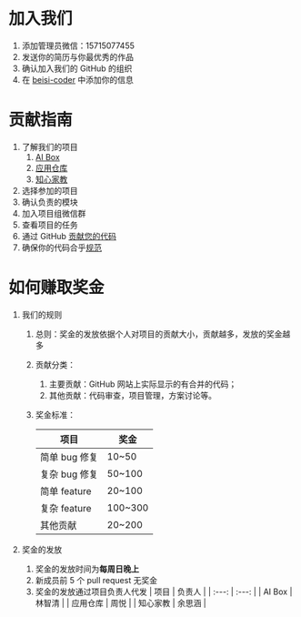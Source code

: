 # 加入我们

1. 添加管理员微信：15715077455
2. 发送你的简历与你最优秀的作品
3. 确认加入我们的 GitHub 的组织
4. 在 [beisi-coder](./CODER.md) 中添加你的信息

# 贡献指南

1. 了解我们的项目
   1. [AI Box](./project/AI%20Box.md)
   2. [应用仓库](./project/应用仓库.md)
   3. [知心家教](./project/知心家教.md)
2. 选择参加的项目
3. 确认负责的模块
4. 加入项目组微信群
5. 查看项目的任务
6. 通过 GitHub [贡献您的代码](../tutorial/tutorials/01_basic/01_github_tutorial.md)
7. 确保你的代码合乎[规范](../tutorial/rules/README.md)

# 如何赚取奖金

1.  我们的规则

    1. 总则：奖金的发放依据个人对项目的贡献大小，贡献越多，发放的奖金越多
    2. 贡献分类：
       1. 主要贡献：GitHub 网站上实际显示的有合并的代码；
       2. 其他贡献：代码审查，项目管理，方案讨论等。
    3. 奖金标准：

       | 项目          | 奖金    |
       | ------------- | ------- |
       | 简单 bug 修复 | 10~50   |
       | 复杂 bug 修复 | 50~100  |
       | 简单 feature  | 20~100  |
       | 复杂 feature  | 100~300 |
       | 其他贡献      | 20~200  |

2.  奖金的发放
    1. 奖金的发放时间为**每周日晚上**
    2. 新成员前 5 个 pull request 无奖金
    3. 奖金的发放通过项目负责人代发
       | 项目 | 负责人 |
       | :---: | :---: |
       | AI Box | 林智清 |
       | 应用仓库 | 周悦 |
       | 知心家教 | 余思涵 |

